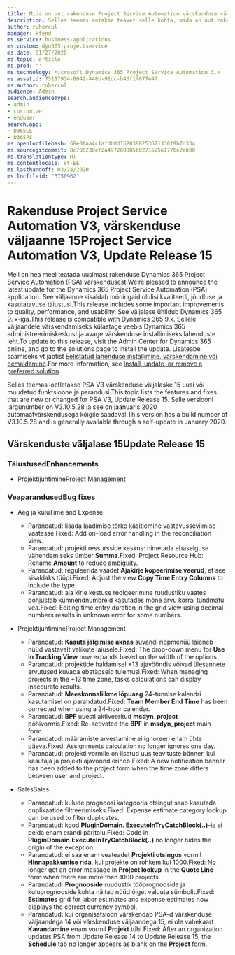 ```yaml
---
title: Mida on uut rakenduse Project Service Automation värskenduse väljaandes 15, v3
description: Selles teemas antakse teavet selle kohta, mida on uut rakenduse Project Service Automation värskenduse väljaandes 15, v3.
author: ruhercul
manager: kfend
ms.service: business-applications
ms.custom: dyn365-projectservice
ms.date: 01/27/2020
ms.topic: article
ms.prod: ''
ms.technology: Microsoft Dynamics 365 Project Service Automation 3.x
ms.assetid: 75117934-8042-448b-91dc-b43f1f677e4f
ms.author: ruhercul
audience: Admin
search.audienceType:
- admin
- customizer
- enduser
search.app:
- D365CE
- D365PS
ms.openlocfilehash: 68e0faa4c1afdb0d1520388253671330f9b7d334
ms.sourcegitcommit: 8c786230ef2a497280885b827162561776e2eb00
ms.translationtype: HT
ms.contentlocale: et-EE
ms.lasthandoff: 03/24/2020
ms.locfileid: "3750962"
---
```

# <a name="project-service-automation-v3-update-release-15"></a><span data-ttu-id="cdfd5-103">Rakenduse Project Service Automation V3, värskenduse väljaanne 15</span><span class="sxs-lookup"><span data-stu-id="cdfd5-103">Project Service Automation V3, Update Release 15</span></span>

<span data-ttu-id="cdfd5-104">Meil on hea meel teatada uusimast rakenduse Dynamics 365 Project Service Automation (PSA) värskendusest.</span><span class="sxs-lookup"><span data-stu-id="cdfd5-104">We’re pleased to announce the latest update for the Dynamics 365 Project Service Automation (PSA) application.</span></span> <span data-ttu-id="cdfd5-105">See väljaanne sisaldab mõningaid olulisi kvaliteedi, jõudluse ja kasutatavuse täiustusi.</span><span class="sxs-lookup"><span data-stu-id="cdfd5-105">This release includes some important improvements to quality, performance, and usability.</span></span> <span data-ttu-id="cdfd5-106">See väljalase ühildub Dynamics 365 9. x-iga.</span><span class="sxs-lookup"><span data-stu-id="cdfd5-106">This release is compatible with Dynamics 365 9.x.</span></span> <span data-ttu-id="cdfd5-107">Sellele väljaandele värskendamiseks külastage veebis Dynamics 365 administreerimiskeskust ja avage värskenduse installimiseks lahenduste leht.</span><span class="sxs-lookup"><span data-stu-id="cdfd5-107">To update to this release, visit the Admin Center for Dynamics 365 online, and go to the solutions page to install the update.</span></span> <span data-ttu-id="cdfd5-108">Lisateabe saamiseks vt jaotist [Eelistatud lahenduse installimine, värskendamine või eemaldamine](https://docs.microsoft.com/power-platform/admin/install-remove-preferred-solution).</span><span class="sxs-lookup"><span data-stu-id="cdfd5-108">For more information, see [Install, update, or remove a preferred solution](https://docs.microsoft.com/power-platform/admin/install-remove-preferred-solution).</span></span>

<span data-ttu-id="cdfd5-109">Selles teemas loetletakse PSA V3 värskenduse väljalaske 15 uusi või muudetud funktsioone ja parandusi.</span><span class="sxs-lookup"><span data-stu-id="cdfd5-109">This topic lists the features and fixes that are new or changed for PSA V3, Update Release 15.</span></span> <span data-ttu-id="cdfd5-110">Selle versiooni järgunumber on V3.10.5.28 ja see on jaanuaris 2020 automaatvärskendusega kõigile saadaval.</span><span class="sxs-lookup"><span data-stu-id="cdfd5-110">This version has a build number of V3.10.5.28 and is generally available through a self-update in January 2020.</span></span>

## <a name="update-release-15"></a><span data-ttu-id="cdfd5-111">Värskenduste väljalase 15</span><span class="sxs-lookup"><span data-stu-id="cdfd5-111">Update Release 15</span></span> 

### <a name="enhancements"></a><span data-ttu-id="cdfd5-112">Täiustused</span><span class="sxs-lookup"><span data-stu-id="cdfd5-112">Enhancements</span></span>

- <span data-ttu-id="cdfd5-113">Projektijuhtimine</span><span class="sxs-lookup"><span data-stu-id="cdfd5-113">Project Management</span></span>

### <a name="bug-fixes"></a><span data-ttu-id="cdfd5-114">Veaparandused</span><span class="sxs-lookup"><span data-stu-id="cdfd5-114">Bug fixes</span></span>

- <span data-ttu-id="cdfd5-115">Aeg ja kulu</span><span class="sxs-lookup"><span data-stu-id="cdfd5-115">Time and Expense</span></span>

  - <span data-ttu-id="cdfd5-116">Parandatud: lisada laadimise tõrke käsitlemine vastavusseviimise vaatesse.</span><span class="sxs-lookup"><span data-stu-id="cdfd5-116">Fixed: Add on-load error handling in the reconciliation view.</span></span>
  - <span data-ttu-id="cdfd5-117">Parandatud: projekti ressursside keskus: nimetada ebaselguse vähendamiseks ümber **Summa**.</span><span class="sxs-lookup"><span data-stu-id="cdfd5-117">Fixed: Project Resource Hub: Rename **Amount** to reduce ambiguity.</span></span>
  - <span data-ttu-id="cdfd5-118">Parandatud: reguleerida vaadet **Ajakirje kopeerimise veerud**, et see sisaldaks tüüpi.</span><span class="sxs-lookup"><span data-stu-id="cdfd5-118">Fixed: Adjust the view **Copy Time Entry Columns** to include the type.</span></span>
  - <span data-ttu-id="cdfd5-119">Parandatud: aja kirje kestuse redigeerimine ruudustiku vaates põhjustab kümnendnumbreid kasutades mõne arvu korral tundmatu vea.</span><span class="sxs-lookup"><span data-stu-id="cdfd5-119">Fixed: Editing time entry duration in the grid view using decimal numbers results in unknown error for some numbers.</span></span>

- <span data-ttu-id="cdfd5-120">Projektijuhtimine</span><span class="sxs-lookup"><span data-stu-id="cdfd5-120">Project Management</span></span>

  - <span data-ttu-id="cdfd5-121">Parandatud: **Kasuta jälgimise aknas** suvandi rippmenüü laieneb nüüd vastavalt valikute laiusele.</span><span class="sxs-lookup"><span data-stu-id="cdfd5-121">Fixed: The drop-down menu for **Use in Tracking View** now expands based on the width of the options.</span></span>
  - <span data-ttu-id="cdfd5-122">Parandatud: projektide haldamisel +13 ajavööndis võivad ülesannete arvutused kuvada ebatäpseid tulemusi.</span><span class="sxs-lookup"><span data-stu-id="cdfd5-122">Fixed: When managing projects in the +13 time zone, tasks calculations can display inaccurate results.</span></span>
  - <span data-ttu-id="cdfd5-123">Parandatud: **Meeskonnaliikme lõpuaeg** 24-tunnise kalendri kasutamisel on parandatud.</span><span class="sxs-lookup"><span data-stu-id="cdfd5-123">Fixed: **Team Member End Time** has been corrected when using a 24-hour calendar.</span></span>
  - <span data-ttu-id="cdfd5-124">Parandatud: **BPF** uuesti aktiveeritud **msdyn_project** põhivormis.</span><span class="sxs-lookup"><span data-stu-id="cdfd5-124">Fixed: Re-activated the **BPF** in **msdyn_project** main form.</span></span>
  - <span data-ttu-id="cdfd5-125">Parandatud: määramiste arvestamine ei ignoreeri enam ühte päeva.</span><span class="sxs-lookup"><span data-stu-id="cdfd5-125">Fixed: Assignments calculation no longer ignores one day.</span></span>
  - <span data-ttu-id="cdfd5-126">Parandatud: projekti vormile on lisatud uus teavituste bänner, kui kasutaja ja projekti ajavöönd erineb.</span><span class="sxs-lookup"><span data-stu-id="cdfd5-126">Fixed: A new notification banner has been added to the project form when the time zone differs between user and project.</span></span>

- <span data-ttu-id="cdfd5-127">Sales</span><span class="sxs-lookup"><span data-stu-id="cdfd5-127">Sales</span></span>

  - <span data-ttu-id="cdfd5-128">Parandatud: kulude prognoosi kategooria otsingut saab kasutada duplikaatide filtreerimiseks.</span><span class="sxs-lookup"><span data-stu-id="cdfd5-128">Fixed: Expense estimate category lookup can be used to filter duplicates.</span></span>
  - <span data-ttu-id="cdfd5-129">Parandatud: kood **PluginDomain. ExecuteInTryCatchBlock(..)**-is ei peida enam erandi päritolu.</span><span class="sxs-lookup"><span data-stu-id="cdfd5-129">Fixed: Code in **PluginDomain.ExecuteInTryCatchBlock(..)** no longer hides the origin of the exception.</span></span>
  - <span data-ttu-id="cdfd5-130">Parandatud: ei saa enam veateadet **Projekti otsingus** vormil **Hinnapakkumise rida**, kui projekte on rohkem kui 1000.</span><span class="sxs-lookup"><span data-stu-id="cdfd5-130">Fixed: No longer get an error message in **Project lookup** in the **Quote Line** form when there are more than 1000 projects.</span></span>
  - <span data-ttu-id="cdfd5-131">Parandatud: **Prognooside** ruudustik tööprognooside ja kuluprognooside kohta näitab nüüd õiget valuuta sümbolit.</span><span class="sxs-lookup"><span data-stu-id="cdfd5-131">Fixed: **Estimates** grid for labor estimates and expense estimates now displays the correct currency symbol.</span></span>
  - <span data-ttu-id="cdfd5-132">Parandatud: kui organisatsioon värskendab PSA-d värskenduse väljaandega 14 või värskenduse väljaandega 15, ei ole vahekaart **Kavandamine** enam vormil **Projekt** tühi.</span><span class="sxs-lookup"><span data-stu-id="cdfd5-132">Fixed: After an organization updates PSA from Update Release 14 to Update Release 15, the **Schedule** tab no longer appears as blank on the **Project** form.</span></span>

